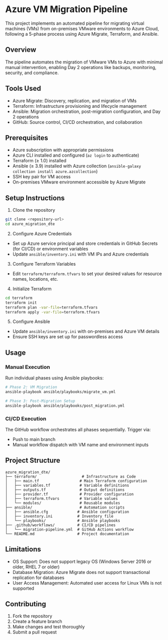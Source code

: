 # Azure VM Migration Pipeline

This project implements an automated pipeline for migrating virtual machines (VMs) from on-premises VMware environments to Azure Cloud, following a 5-phase process using Azure Migrate, Terraform, and Ansible.

## Overview

The pipeline automates the migration of VMware VMs to Azure with minimal manual intervention, enabling Day 2 operations like backups, monitoring, security, and compliance.

## Tools Used

- Azure Migrate: Discovery, replication, and migration of VMs
- Terraform: Infrastructure provisioning and lifecycle management
- Ansible: Migration orchestration, post-migration configuration, and Day 2 operations
- GitHub: Source control, CI/CD orchestration, and collaboration

## Prerequisites

- Azure subscription with appropriate permissions
- Azure CLI installed and configured (`az login` to authenticate)
- Terraform (≥ 1.0) installed
- Ansible (≥ 3.9) installed with Azure collection (`ansible-galaxy collection install azure.azcollection`)
- SSH key pair for VM access
- On-premises VMware environment accessible by Azure Migrate

## Setup Instructions

1. Clone the repository
```bash
git clone <repository-url>
cd azure_migration_dte
```

2. Configure Azure Credentials
- Set up Azure service principal and store credentials in GitHub Secrets (for CI/CD) or environment variables
- Update `ansible/inventory.ini` with VM IPs and Azure credentials

3. Configure Terraform Variables
- Edit `terraform/terraform.tfvars` to set your desired values for resource names, locations, etc.

4. Initialize Terraform
```bash
cd terraform
terraform init
terraform plan -var-file=terraform.tfvars
terraform apply -var-file=terraform.tfvars
```

5. Configure Ansible
- Update `ansible/inventory.ini` with on-premises and Azure VM details
- Ensure SSH keys are set up for passwordless access

## Usage

### Manual Execution

Run individual phases using Ansible playbooks:

```bash
# Phase 2: VM Migration
ansible-playbook ansible/playbooks/migrate_vm.yml

# Phase 3: Post-Migration Setup
ansible-playbook ansible/playbooks/post_migration.yml
```

### CI/CD Execution

The GitHub workflow orchestrates all phases sequentially. Trigger via:
- Push to main branch
- Manual workflow dispatch with VM name and environment inputs

## Project Structure

```
azure_migration_dte/
├── terraform/                    # Infrastructure as Code
│   ├── main.tf                  # Main Terraform configuration
│   ├── variables.tf             # Variable definitions
│   ├── outputs.tf               # Output definitions
│   ├── provider.tf              # Provider configuration
│   ├── terraform.tfvars         # Variable values
│   └── modules/                 # Reusable modules
├── ansible/                     # Automation scripts
│   ├── ansible.cfg             # Ansible configuration
│   ├── inventory.ini           # Inventory file
│   └── playbooks/              # Ansible playbooks
├── .github/workflows/          # CI/CD pipelines
│   └── migration-pipeline.yml  # GitHub Actions workflow
└── README.md                   # Project documentation
```

## Limitations

- OS Support: Does not support legacy OS (Windows Server 2016 or older, RHEL 7 or older)
- Database Migration: Azure Migrate does not support transactional replication for databases
- User Access Management: Automated user access for Linux VMs is not supported

## Contributing

1. Fork the repository
2. Create a feature branch
3. Make changes and test thoroughly
4. Submit a pull request